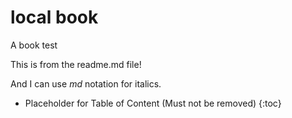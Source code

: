 # local book
A book test

This is from the readme.md file! 

And I can use _md_ notation for italics.


* Placeholder for Table of Content (Must not be removed)
{:toc}
